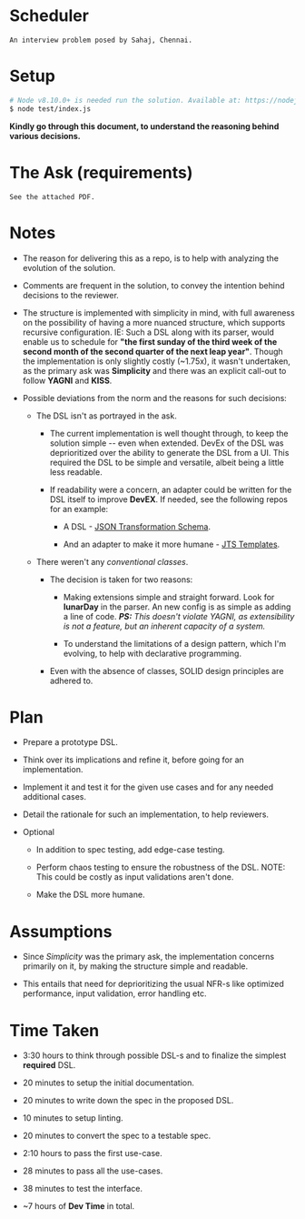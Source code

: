 # Scheduler

	An interview problem posed by Sahaj, Chennai.

# Setup
```sh
# Node v8.10.0+ is needed run the solution. Available at: https://nodejs.org/en/
$ node test/index.js
```

**Kindly go through this document, to understand the reasoning behind various decisions.**

# The Ask (requirements)

	See the attached PDF.

# Notes

* The reason for delivering this as a repo, is to help with analyzing the evolution of the solution.

* Comments are frequent in the solution, to convey the intention behind decisions to the reviewer.

* The structure is implemented with simplicity in mind, with full awareness on the possibility of having a more nuanced structure, which supports recursive configuration. IE: Such a DSL along with its parser, would enable us to schedule for **"the first sunday of the third week of the second month of the second quarter of the next leap year"**. Though the implementation is only slightly costly (~1.75x), it wasn't undertaken, as the primary ask was **Simplicity** and there was an explicit call-out to follow **YAGNI** and **KISS**.

* Possible deviations from the norm and the reasons for such decisions:

	* The DSL isn't as portrayed in the ask.

		* The current implementation is well thought through, to keep the solution simple -- even when extended. DevEx of the DSL was deprioritized over the ability to generate the DSL from a UI. This required the DSL to be simple and versatile, albeit being a little less readable.

		* If readability were a concern, an adapter could be written for the DSL itself to improve **DevEX**. If needed, see the following repos for an example:

			* A DSL - [JSON Transformation Schema](https://github.com/viswanathct/json-transformation-schema).


			* And an adapter to make it more humane - [JTS Templates](https://github.com/viswanathct/jts-templates).

	* There weren't any *conventional classes*.

		* The decision is taken for two reasons:

			* Making extensions simple and straight forward. Look for **lunarDay** in the parser. An new config is as simple as adding a line of code. ***PS:** This doesn't violate YAGNI, as extensibility is not a feature, but an inherent capacity of a system.*

			* To understand the limitations of a design pattern, which I'm evolving, to help with declarative programming.

		* Even with the absence of classes, SOLID design principles are adhered to.


# Plan

* Prepare a prototype DSL.

* Think over its implications and refine it, before going for an implementation.

* Implement it and test it for the given use cases and for any needed additional cases.

* Detail the rationale for such an implementation, to help reviewers.

* Optional

	* In addition to spec testing, add edge-case testing.

	* Perform chaos testing to ensure the robustness of the DSL. NOTE: This could be costly as input validations aren't done.

	* Make the DSL more humane.

# Assumptions

* Since *Simplicity* was the primary ask, the implementation concerns primarily on it, by making the structure simple and readable.

* This entails that need for deprioritizing the usual NFR-s like optimized performance, input validation, error handling etc.

# Time Taken

* 3:30 hours to think through possible DSL-s and to finalize the simplest **required** DSL.

* 20 minutes to setup the initial documentation.

* 20 minutes to write down the spec in the proposed DSL.

* 10 minutes to setup linting.

* 20 minutes to convert the spec to a testable spec.

* 2:10 hours to pass the first use-case.

* 28 minutes to pass all the use-cases.

* 38 minutes to test the interface.

* ~7 hours of **Dev Time** in total.
